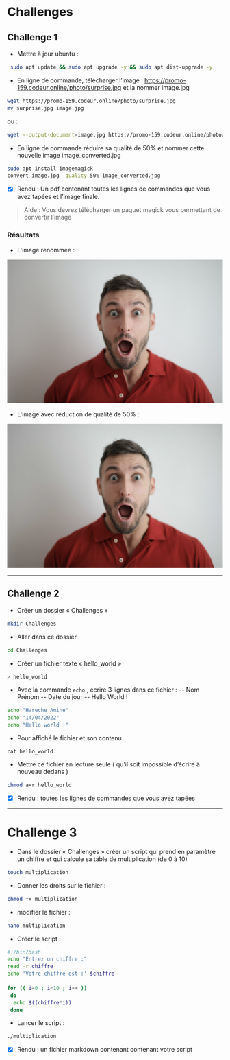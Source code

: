# Challenges

## Challenge 1
- Mettre à jour ubuntu :

```bash
 sudo apt update && sudo apt upgrade -y && sudo apt dist-upgrade -y
 ```

- En ligne de commande, télécharger l’image : https://promo-159.codeur.online/photo/surprise.jpg et la nommer image.jpg

```bash
wget https://promo-159.codeur.online/photo/surprise.jpg
mv surprise.jpg image.jpg
```

ou :

```bash
wget --output-document=image.jpg https://promo-159.codeur.online/photo/surprise.jpg
```

- En ligne de commande réduire sa qualité de 50% et nommer cette nouvelle image image_converted.jpg

```bash 
sudo apt install imagemagick
convert image.jpg -quality 50% image_converted.jpg
```

- [X] Rendu : Un pdf contenant toutes les lignes de commandes que vous avez tapées et l’image finale.
> Aide : Vous devrez télécharger un paquet magick vous permettant de convertir l’image

### Résultats

- L'image renommée : 

![image.jpg](image.jpg)

- L'image avec réduction de qualité de 50% : 

![image_converted.jpg](image_converted.jpg)



----



## Challenge 2 

- Créer un dossier « Challenges »

``` bash
mkdir Challenges
```

- Aller dans ce dossier

``` bash
cd Challenges
```

- Créer un fichier texte « hello_world »

```bash 
> hello_world
```

- Avec la commande `echo` , écrire 3 lignes dans ce fichier :
-- Nom Prénom
-- Date du jour
-- Hello World !

``` bash
echo "Hareche Amine"
echo "14/04/2022"
echo "Hello world !"
```

- Pour affiché le fichier et son contenu

```
cat hello_world
```

- Mettre ce fichier en lecture seule ( qu’il soit impossible d’écrire à nouveau
dedans )

```bash 
chmod a=r hello_world
```


- [X] Rendu : toutes les lignes de commandes que vous avez tapées



-----



# Challenge 3
- Dans le dossier « Challenges » créer un script qui prend en paramètre un chiffre et qui calcule sa table de multiplication (de 0 à 10)

``` bash
touch multiplication
```

- Donner les droits sur le fichier : 

``` bash 
chmod +x multiplication
```

- modifier le fichier : 

``` bash 
nano multiplication
```

- Créer le script :

``` bash
#!/bin/bash
echo "Entrez un chiffre :"
read -r chiffre
echo 'Votre chiffre est :' $chiffre

for (( i=0 ; i<10 ; i++ ))
 do
  echo $((chiffre*i))
 done
 ```
 
 - Lancer le script : 

``` bash
./multiplication
```

- [X] Rendu : un fichier markdown contenant  contenant votre script
